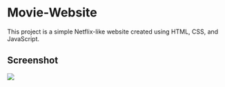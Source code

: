 
<h1> Movie-Website </h1>

This project is a simple Netflix-like website created using HTML, CSS, and JavaScript.

<h2> Screenshot </h2>

![](screen.gif)